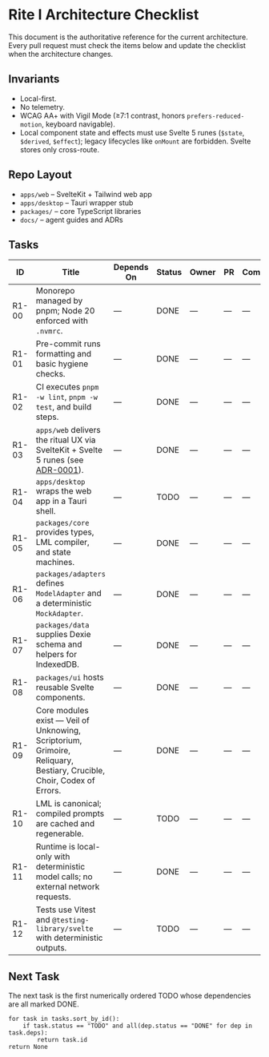 # Rite I Architecture Checklist

This document is the authoritative reference for the current architecture. Every pull request must check the items below and update the checklist when the architecture changes.

## Invariants

- Local-first.
- No telemetry.
- WCAG AA+ with Vigil Mode (≥7:1 contrast, honors `prefers-reduced-motion`, keyboard navigable).
- Local component state and effects must use Svelte 5 runes (`$state`, `$derived`, `$effect`); legacy lifecycles like `onMount` are forbidden. Svelte stores only cross-route.

## Repo Layout

- `apps/web` – SvelteKit + Tailwind web app
- `apps/desktop` – Tauri wrapper stub
- `packages/` – core TypeScript libraries
- `docs/` – agent guides and ADRs

## Tasks

| ID | Title | Depends On | Status | Owner | PR | Commit |
| --- | --- | --- | --- | --- | --- | --- |
| <!-- TASK:{ "id":"R1-00", "deps":[] } --> R1-00 | Monorepo managed by pnpm; Node 20 enforced with `.nvmrc`. | — | DONE | — | — | — |
| <!-- TASK:{ "id":"R1-01", "deps":[] } --> R1-01 | Pre-commit runs formatting and basic hygiene checks. | — | DONE | — | — | — |
| <!-- TASK:{ "id":"R1-02", "deps":[] } --> R1-02 | CI executes `pnpm -w lint`, `pnpm -w test`, and build steps. | — | DONE | — | — | — |
| <!-- TASK:{ "id":"R1-03", "deps":[] } --> R1-03 | `apps/web` delivers the ritual UX via SvelteKit + Svelte 5 runes (see [ADR-0001](decisions/0001-svelte5-runes.md)). | — | DONE | — | — | — |
| <!-- TASK:{ "id":"R1-04", "deps":[] } --> R1-04 | `apps/desktop` wraps the web app in a Tauri shell. | — | TODO | — | — | — |
| <!-- TASK:{ "id":"R1-05", "deps":[] } --> R1-05 | `packages/core` provides types, LML compiler, and state machines. | — | DONE | — | — | — |
| <!-- TASK:{ "id":"R1-06", "deps":[] } --> R1-06 | `packages/adapters` defines `ModelAdapter` and a deterministic `MockAdapter`. | — | DONE | — | — | — |
| <!-- TASK:{ "id":"R1-07", "deps":[] } --> R1-07 | `packages/data` supplies Dexie schema and helpers for IndexedDB. | — | DONE | — | — | — |
| <!-- TASK:{ "id":"R1-08", "deps":[] } --> R1-08 | `packages/ui` hosts reusable Svelte components. | — | DONE | — | — | — |
| <!-- TASK:{ "id":"R1-09", "deps":[] } --> R1-09 | Core modules exist — Veil of Unknowing, Scriptorium, Grimoire, Reliquary, Bestiary, Crucible, Choir, Codex of Errors. | — | DONE | — | — | — |
| <!-- TASK:{ "id":"R1-10", "deps":[] } --> R1-10 | LML is canonical; compiled prompts are cached and regenerable. | — | TODO | — | — | — |
| <!-- TASK:{ "id":"R1-11", "deps":[] } --> R1-11 | Runtime is local-only with deterministic model calls; no external network requests. | — | DONE | — | — | — |
| <!-- TASK:{ "id":"R1-12", "deps":[] } --> R1-12 | Tests use Vitest and `@testing-library/svelte` with deterministic outputs. | — | TODO | — | — | — |

## Next Task

The next task is the first numerically ordered TODO whose dependencies are all marked DONE.

```pseudo
for task in tasks.sort_by_id():
    if task.status == "TODO" and all(dep.status == "DONE" for dep in task.deps):
        return task.id
return None
```
